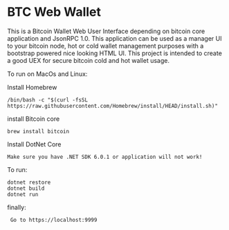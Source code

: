 # BTC Web Wallet

This is a Bitcoin Wallet Web User Interface depending on bitcoin core application and JsonRPC 1.0. This application can be used as a manager UI to your bitcoin node, hot or cold wallet management purposes with a bootstrap powered nice looking HTML UI. This project is intended to create a good UEX for secure bitcoin cold and hot wallet usage.


To run on MacOs and Linux:

Install Homebrew

    /bin/bash -c "$(curl -fsSL https://raw.githubusercontent.com/Homebrew/install/HEAD/install.sh)"

install Bitcoin core

    brew install bitcoin 
       
Install DotNet Core

    Make sure you have .NET SDK 6.0.1 or application will not work!


To run:

    dotnet restore
    dotnet build
    dotnet run

finally:

     Go to https://localhost:9999